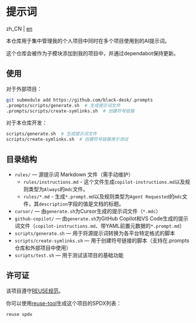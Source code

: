 <!--
SPDX-FileCopyrightText: 2025 Chen Linxuan <me@black-desk.cn>

SPDX-License-Identifier: MIT
-->

# 提示词

zh_CN | [en](./README.md)

本仓库用于集中管理我的个人项目中同时在多个项目使用到的AI提示词。

这个仓库会被作为子模块添加到我的项目中，并通过dependabot保持更新。

## 使用

对于外部项目：

```bash
git submodule add https://github.com/black-desk/.prompts
.prompts/scripts/generate.sh  # 生成提示词文件
.prompts/scripts/create-symlinks.sh  # 创建符号链接
```

对于本仓库开发：

```bash
scripts/generate.sh  # 生成提示词文件
scripts/create-symlinks.sh  # 创建符号链接用于测试
```

## 目录结构

- `rules/` —
  源提示词 Markdown 文件（需手动维护）
  - `rules/instructions.md` -
    这个文件生成`copilot-instructions.md`以及规则类型为`Always`的`mdc`文件。
  - `rules/*.md` -
    生成`*.prompt.md`以及规则类型为`Agent Requested`的`mdc`文件，其`description`字段的值是文档的标题。
- `cursor/` —
  由`generate.sh`为Cursor生成的提示词文件（`*.mdc`）
- `github-copilot/` —
  由`generate.sh`为GitHub Copilot和VS Code生成的提示词文件（`copilot-instructions.md`、带YAML前置元数据的`*.prompt.md`）
- `scripts/generate.sh` — 用于将源提示词转换为各平台特定格式的脚本
- `scripts/create-symlinks.sh` — 用于创建符号链接的脚本（支持在.prompts仓库和外部项目中使用）
- `scripts/test.sh` — 用于测试该项目的基础功能

## 许可证

该项目遵守[REUSE规范](https://reuse.software/spec-3.3/)。

你可以使用[reuse-tool](https://github.com/fsfe/reuse-tool)生成这个项目的SPDX列表：

```bash
reuse spdx
```
